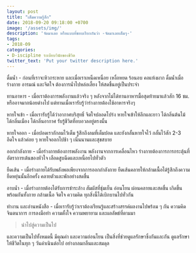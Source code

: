 ```yaml
---
layout: post
title: "เต็มความรู้สึก"
date: 2018-09-20 09:18:00 +0700
image: '/assets/img/'
description: 'จัดมาเลย หรือแบบที่ชอบเรียกกันว่า -จัดมาเลยเต็มๆ-'
tags:
- 2018-09
categories:
- D-iscipline ระเบียบวินัยของชีวิต
twitter_text: 'Put your twitter description here.'
---
```

ดื่มน้ำ - ก่อนที่เราจะหิวกระหาย และเมื่อเราเหน็ดเหนื่อย เหงื่อหยด ร้อนอบ คอแห้งผาก ดื่มน้ำเมื่อร่างกาย อารมณ์ และจิตใจ ต้องการน้ำไปหล่อเลี้ยง ให้สดชื่นอยู่เป็นประจำ

ทานอาหาร - เมื่อเราต้องการพลังงานแล้วจริง ๆ หลังจากไม่ได้ทานอาหารมื้อสุดท้ายมาแล้วสัก 16 ชม. หรืออาจมากน้อยต่างไป แต่ทานเมื่อเรารับรู้ว่าร่างกายต้องใช้อาหารจริงๆ

หายใจเข้า - เมื่อเรารับรู้ได้ว่าอากาศบริสุทธิ์ จิตใจปลอดโปร่ง หายใจเข้าให้ลึกและยาว ได้กลิ่นต้นไม้ ได้กลิ่นเมือง ได้กลิ่นอากาศ รับรู้ชีวิตที่อบอวลอยู่ตรงนั้น

หายใจออก - เมื่อปอดเรากักลมไว้เต็ม รู้สึกถึงลมที่เต็มปอด และยังกลั้นหายใจไว้ กลั้นไว้สัก 2-3 อึดใจ แล้วค่อย ๆ หายใจออกไปช้า ๆ เนิ่นนานและสุขสบาย

ออกกำลังกาย - เมื่อร่างกายต้องการพลังงาน พลังงานจากการเคลื่อนไหว ร่างกายต้องการการกระตุ้นที่อัตราการเต้นของหัวใจ เลือดสูบฉีดและเหนื่อยไปทั่วตัว

ยืดเส้น - เมื่อร่างกายได้รับพลังพอเพียงจากการออกกำลังกาย ยืดเส้นคลายให้กล้ามเนื้อได้รู้สึกถึงความยืดหยุ่นนั้นอีกครั้ง คลายตัวและพักอย่างสดชื่น

อาบน้ำ - เมื่อร่างกายต้องได้รับการชำระล้าง สัมผัสที่ชุ่มเย็น อ่อนโยน ผ่อนคลายและสดชื่น เกิดขึ้นพร้อมกันทั้งกาย กล้ามเนื้อ จิตใจ ความคิด ทุกสิ่งนี้ได้เบิกบานไปทั่วกัน

ทำงาน และอ่านหนังสือ - เมื่อเรารับรู้ว่าเราต้องเรียนรู้และสร้างสรรค์ผลงานไปพร้อม ๆ กัน ความคิด จินตนาการ การลงมือทำ ความตั้งใจ ความพยายาม และผลลัพธ์ที่ตามมา

> นำไปสู่ความเป็นไป

และความเป็นไปทั้งหมดนี้ มีคุณค่า และความอ่อนโยน เป็นสิ่งที่ช่วยดูแลรักษาซึ่งกันและกัน ดูแลรักษาให้ชีวิตในทุก ๆ วันดำเนินต่อไป อย่างกลมกลืนและสมดุล
